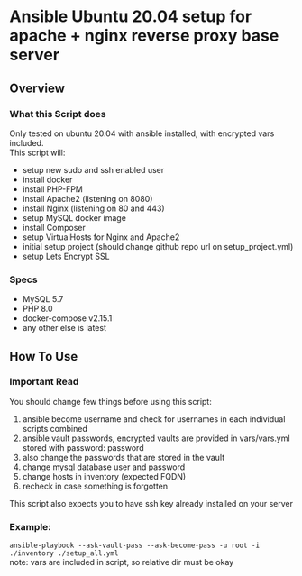 # Ansible Ubuntu 20.04 setup for apache + nginx reverse proxy base server

## Overview

### What this Script does
Only tested on ubuntu 20.04 with ansible installed, with encrypted vars included.   
This script will:
- setup new sudo and ssh enabled user
- install docker
- install PHP-FPM
- install Apache2 (listening on 8080)
- install Nginx (listening on 80 and 443)
- setup MySQL docker image
- install Composer
- setup VirtualHosts for Nginx and Apache2
- initial setup project (should change github repo url on setup_project.yml)
- setup Lets Encrypt SSL

### Specs
- MySQL 5.7
- PHP 8.0
- docker-compose v2.15.1
- any other else is latest


## How To Use

### Important Read
You should change few things before using this script:
1. ansible become username and check for usernames in each individual scripts combined
2. ansible vault passwords, encrypted vaults are provided in vars/vars.yml stored with password: password
3. also change the passwords that are stored in the vault
4. change mysql database user and password
5. change hosts in inventory (expected FQDN)
6. recheck in case something is forgotten

This script also expects you to have ssh key already installed on your server

### Example:
``` ansible-playbook --ask-vault-pass --ask-become-pass -u root -i ./inventory ./setup_all.yml ```   
note: vars are included in script, so relative dir must be okay